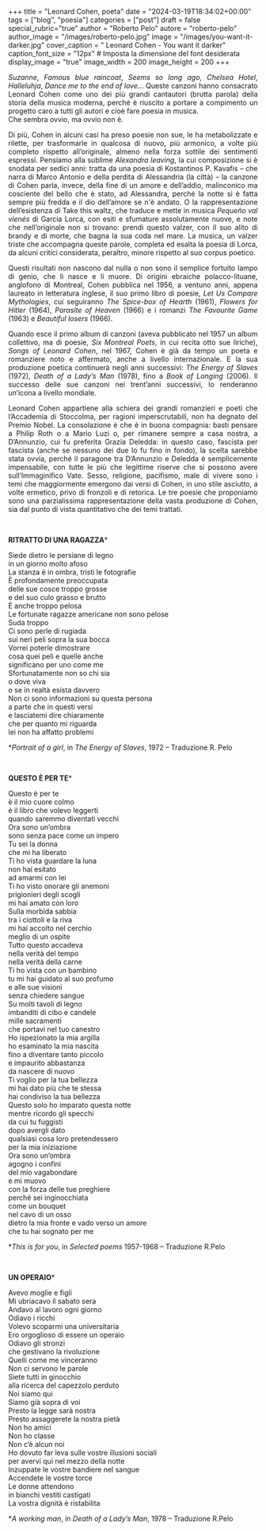 +++
title = "Leonard Cohen, poeta"
date = "2024-03-19T18:34:02+00:00"
tags = ["blog", "poesia"]
categories = ["post"]
draft = false
special_rubric="true"
author = "Roberto Pelo"
autore = "roberto-pelo"
author_image = "/images/roberto-pelo.jpg"
image = "/images/you-want-it-darker.jpg"
cover_caption = " Leonard Cohen - You want it darker"
caption_font_size = "12px"  # Imposta la dimensione del font desiderata
display_image = "true"
image_width = 200
image_height = 200
+++

<div style="text-align: justify">

*Suzanne*, *Famous blue raincoat*, *Seems so long ago*, *Chelsea Hotel*, *Halleluhja*, *Dance me to the end of love*… Queste canzoni hanno consacrato Leonard Cohen come uno dei più grandi cantautori (brutta parola) della storia della musica moderna, perché è riuscito a portare a compimento un progetto caro a tutti gli autori e cioè fare poesia in musica.  
Che sembra ovvio, ma ovvio non è.  

Di più, Cohen in alcuni casi ha preso poesie non sue, le ha metabolizzate e rilette, per trasformarle in qualcosa di nuovo, più armonico, a volte più completo rispetto all’originale, almeno nella forza sottile dei sentimenti espressi. Pensiamo alla sublime *Alexandra leaving*, la cui composizione si è snodata per sedici anni: tratta da una poesia di Kostantinos P. Kavafis – che narra di Marco Antonio e della perdita di Alessandria (la città) – la canzone di Cohen parla, invece, della fine di un amore e dell’addio, malinconico ma cosciente del bello che è stato, ad Alessandra, perché la notte si è fatta sempre più fredda e il dio dell’amore se n'è andato. O la rappresentazione dell’esistenza di Take this waltz, che traduce e mette in musica *Pequeño val vienés* di Garcia Lorca, con esiti e sfumature assolutamente nuove, e note che nell’originale non si trovano: prendi questo valzer, con il suo alito di brandy e di morte, che bagna la sua coda nel mare. La musica, un valzer triste che accompagna queste parole, completa ed esalta la poesia di Lorca, da alcuni critici considerata, peraltro, minore rispetto al suo corpus poetico.  

Questi risultati non nascono dal nulla o non sono il semplice fortuito lampo di genio, che lì nasce e lì muore. Di origini ebraiche polacco-lituane, anglofono di Montreal, Cohen pubblica nel 1956, a ventuno anni, appena laureato in letteratura inglese, il suo primo libro di poesie, *Let Us Compare Mythologies*, cui seguiranno *The Spice-box of Hearth* (1961), *Flowers for Hitler* (1964), *Parasite of Heaven* (1966) e i romanzi *The Favourite Game* (1963) e *Beautiful losers* (1966).

Quando esce il primo album di canzoni (aveva pubblicato nel 1957 un album collettivo, ma di poesie, *Six Montreal Poets*, in cui recita otto sue liriche), *Songs of Leonard Cohen*, nel 1967, Cohen è già da tempo un poeta e romanziere noto e affermato, anche a livello internazionale. E la sua produzione poetica continuerà negli anni successivi: *The Energy of Slaves* (1972), *Death of a Lady’s Man* (1978), fino a *Book of Longing* (2006). Il successo delle sue canzoni nei trent’anni successivi, lo renderanno un’icona a livello mondiale.

Leonard Cohen appartiene alla schiera dei grandi romanzieri e poeti che l’Accademia di Stoccolma, per ragioni imperscrutabili, non ha degnato del Premio Nobel. La consolazione è che è in buona compagnia: basti pensare a Philip Roth o a Mario Luzi o, per rimanere sempre a casa nostra, a D’Annunzio, cui fu preferita Grazia Deledda: in questo caso, fascista per fascista (anche se nessuno dei due lo fu fino in fondo), la scelta sarebbe stata ovvia, perché il paragone tra D’Annunzio e Deledda è semplicemente impensabile, con tutte le più che legittime riserve che si possono avere sull’Immaginifico Vate.
Sesso, religione, pacifismo, male di vivere sono i temi che maggiormente emergono dai versi di Cohen, in uno stile asciutto, a volte ermetico, privo di fronzoli e di retorica.
Le tre poesie che proponiamo sono una parzialissima rappresentazione della vasta produzione di Cohen, sia dal punto di vista quantitativo che dei temi trattati.

</br>

**RITRATTO DI UNA RAGAZZA***


Siede dietro le persiane di legno  
in un giorno molto afoso  
La stanza è in ombra, tristi le fotografie  
È profondamente preoccupata   
delle sue cosce troppo grosse  
e del suo culo grasso e brutto  
È anche troppo pelosa  
Le fortunate ragazze americane non sono pelose  
Suda troppo  
Ci sono perle di rugiada  
sui neri peli sopra la sua bocca  
Vorrei poterle dimostrare  
cosa quei peli e quelle anche  
significano per uno come me  
Sfortunatamente non so chi sia  
o dove viva  
o se in realtà esista davvero  
Non ci sono informazioni su questa persona  
a parte che in questi versi  
e lasciatemi dire chiaramente  
che per quanto mi riguarda  
lei non ha affatto problemi  


**Portrait of a girl*, in *The Energy of Slaves*, 1972 – Traduzione R. Pelo


</br>

**QUESTO È PER TE***

Questo è per te  
è il mio cuore colmo  
è il libro che volevo leggerti  
quando saremmo diventati vecchi  
Ora sono un’ombra  
sono senza pace come un impero  
Tu sei la donna  
che mi ha liberato  
Ti ho vista guardare la luna  
non hai esitato  
ad amarmi con lei  
Ti ho visto onorare gli anemoni  
prigionieri degli scogli  
mi hai amato con loro  
Sulla morbida sabbia  
tra i ciottoli e la riva  
mi hai accolto nel cerchio  
meglio di un ospite  
Tutto questo accadeva  
nella verità del tempo  
nella verità della carne  
Ti ho vista con un bambino  
tu mi hai guidato al suo profumo  
e alle sue visioni  
senza chiedere sangue  
Su molti tavoli di legno  
imbanditi di cibo e candele  
mille sacramenti  
che portavi nel tuo canestro  
Ho ispezionato la mia argilla  
ho esaminato la mia nascita  
fino a diventare tanto piccolo  
e impaurito abbastanza  
da nascere di nuovo  
Ti voglio per la tua bellezza  
mi hai dato più che te stessa  
hai condiviso la tua bellezza  
Questo solo ho imparato questa notte  
mentre ricordo gli specchi  
da cui tu fuggisti  
dopo avergli dato  
qualsiasi cosa loro pretendessero  
per la mia iniziazione  
Ora sono un’ombra  
agogno i confini  
del mio vagabondare  
e mi muovo  
con la forza delle tue preghiere  
perché sei inginocchiata  
come un bouquet  
nel cavo di un osso  
dietro la mia fronte
e vado verso un amore  
che tu hai sognato per me  

**This is for you*, in *Selected poems* 1957-1968 – Traduzione R.Pelo

</br>

**UN OPERAIO***

Avevo moglie e figli  
Mi ubriacavo il sabato sera  
Andavo al lavoro ogni giorno  
Odiavo i ricchi  
Volevo scoparmi una universitaria  
Ero orgoglioso di essere un operaio  
Odiavo gli stronzi  
     che gestivano la rivoluzione  
Quelli come me vinceranno  
Non ci servono le parole  
Siete tutti in ginocchio  
    alla ricerca del capezzolo perduto  
Noi siamo qui  
Siamo già sopra di voi  
Presto la legge sarà nostra  
Presto assaggerete la nostra pietà  
Non ho amici  
Non ho classe  
Non c’è alcun noi  
Ho dovuto far leva sulle vostre illusioni sociali  
    per avervi qui nel mezzo della notte  
Inzuppate le vostre bandiere nel sangue  
Accendete le vostre torce  
Le donne attendono   
    in bianchi vestiti castigati  
La vostra dignità è ristabilita  

**A working man*, in *Death of a Lady’s Man*, 1978 – Traduzione R.Pelo
